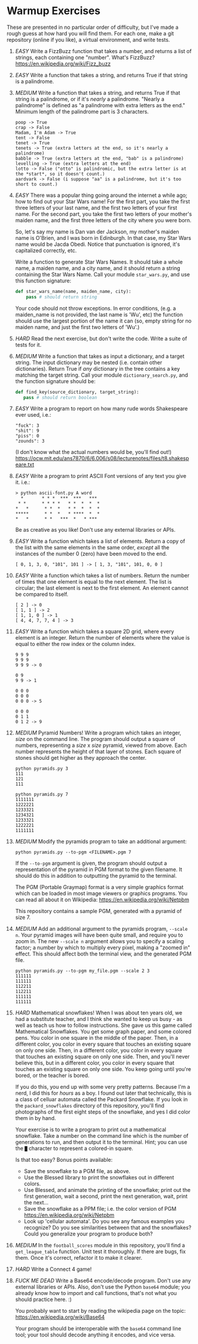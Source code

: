 # Warmup Exercises

These are presented in no particular order of difficulty, but I've made a rough guess at how hard you will find them. For each one, make a git repository (online if you like), a virtual environment, and write tests.

1. *EASY* Write a FizzBuzz function that takes a number, and returns a list of strings, each containing one "number". What's FizzBuzz? https://en.wikipedia.org/wiki/Fizz_buzz

2. *EASY* Write a function that takes a string, and returns True if that string is a palindrome.

3. *MEDIUM* Write a function that takes a string, and returns True if that string is a palindrome, or if it's *nearly* a palindrome. "Nearly a palindrome" is defined as "a palindrome with extra letters as the end." Minimum length of the palindrome part is 3 characters.
    ```
    poop -> True
    crap -> False
    Madam, I'm Adam -> True
    tent -> False
    tenet -> True
    tenets -> True (extra letters at the end, so it's nearly a palindrome)
    babble -> True (extra letters at the end, "bab" is a palindrome)
    levelling -> True (extra letters at the end)
    lotto -> False ("otto" is palindromic, but the extra letter is at the *start*, so it doesn't count.)
    aardvark -> False (i suppose "aa" is a palindrome, but it's too short to count.)
    ```

4. *EASY* There was a popular thing going around the internet a while ago; how to find out your Star Wars name! For the first part, you take the first three letters of your last name, and the first two letters of your first name. For the second part, you take the first two letters of your mother's maiden name, and the first three letters of the city where you were born.

    So, let's say my name is Dan van der Jackson, my mother's maiden name is O'Brien, and I was born in Edinburgh. In that case, my Star Wars name would be Jacda Obedi. Notice that punctuation is ignored, it's capitalized correctly, etc.

    Write a function to generate Star Wars Names. It should take a whole name, a maiden name, and a city name, and it should return a string containing the Star Wars Name. Call your module `star_wars.py`, and use this function signature:
    ```python
    def star_wars_name(name, maiden_name, city):
        pass # should return string
    ```
    Your code should not throw exceptions. In error conditions, (e.g. a maiden_name is not provided, the last name is 'Wu', etc) the function should use the largest portion of the name it can (so, empty string for no maiden name, and just the first two letters of 'Wu'.)

4. *HARD* Read the next exercise, but don't write the code. Write a suite of tests for it.
5. *MEDIUM* Write a function that takes as input a dictionary, and a target string. The input dictionary may be nested (i.e. contain other dictionaries). Return True if *any* dictionary in the tree contains a key matching the target string. Call your module `dictionary_search.py`, and the function signature should be:
    ```python
    def find_key(source_dictionary, target_string):
       pass # should return boolean
    ```

6. *EASY* Write a program to report on how many rude words Shakespeare ever used, i.e.:
    ```
    "fuck": 3
    "shit": 9
    "piss": 0
    "zounds": 3
    ```
    (I don't know what the actual numbers would be, you'll find out!)
    https://ocw.mit.edu/ans7870/6/6.006/s08/lecturenotes/files/t8.shakespeare.txt

7. *EASY* Write a program to print ASCII Font versions of any text you give it. i.e.:
    ```
    > python ascii-font.py A word
      *       * * *  ***  ***   ***
     * *      * * * *   * *  *  *  *
    *   *      * *  *   * *  *  *  *
    *****      * *  *   * ****  *  *
    *   *      * *   ***  *   * *** 
    ```

    Be as creative as you like! Don't use any external libraries or APIs.

8. *EASY* Write a function which takes a list of elements. Return a copy of the list with the same elements in the same order, _except_ all the instances of the number 0 (zero) have been moved to the end.
   ```
   [ 0, 1, 3, 0, "101", 101 ] -> [ 1, 3, "101", 101, 0, 0 ]
   ```

8. *EASY* Write a function which takes a list of numbers. Return the number of times that one element is equal to the next element. The list is circular; the last element is next to the first element. An element cannot be compared to itself.
   ```
   [ 2 ] -> 0
   [ 1, 1 ] -> 2
   [ 1, 1, 0 ] -> 1
   [ 4, 4, 7, 7, 4 ] -> 3
   ```

8. *EASY* Write a function which takes a square 2D grid, where every element is an integer. Return the number of elements where the value is equal to either the row index or the column index.
    ```
    9 9 9
    9 9 9
    9 9 9 -> 0

    0 9
    9 9 -> 1

    0 0 0
    0 0 0
    0 0 0 -> 5

    0 0 0
    0 1 1
    0 1 2 -> 9
    ```

8. *MEDIUM* Pyramid Numbers! Write a program which takes an integer, _size_ on the command line. The program should output a square of numbers, representing a _size_ x _size_ pyramid, viewed from above. Each number represents the height of that layer of stones. Each square of stones should get higher as they approach the center.
    ```
    python pyramids.py 3
    111
    121
    111

    python pyramids.py 7
    1111111
    1222221
    1233321
    1234321
    1233321
    1222221
    1111111
    ```

8. *MEDIUM* Modify the pyramids program to take an additional argument:
   ```
   python pyramids.py --to-pgm <FILENAME>.pgm 7
   ```
   If the `--to-pgm` argument is given, the program should output a representation of the pyramid in PGM format to the given filename. It should do this in addition to outputting the pyramid to the terminal.

   The PGM (Portable Graymap) format is a very simple graphics format which can be loaded in most image viewers or graphics programs. You can read all about it on Wikipedia: https://en.wikipedia.org/wiki/Netpbm

   This repository contains a sample PGM, generated with a pyramid of size 7.

8. *MEDIUM* Add an additional argument to the pyramids program, `--scale n`. Your pyramid images will have been quite small, and require you to zoom in. The new `--scale n` argument allows you to specify a scaling factor; a number by which to multiply every pixel, making a "zoomed in" effect. This should affect both the terminal view, and the generated PGM file.
   ```
   python pyramids.py --to-pgm my_file.pgm --scale 2 3
   111111
   111111
   112211
   112211
   111111
   111111
   ```

8. *HARD* Mathematical snowflakes! When I was about ten years old, we had a substitute teacher, and I think she wanted to keep us busy - as well as teach us how to follow instructions. She gave us this game called Mathematical Snowflakes. You get some graph paper, and some colored pens. You color in one square in the middle of the paper. Then, in a different color, you color in every square that touches an existing square on only one side. Then, in a different color, you color in every square that touches an existing square on only one side. Then, and you'll never believe this, but in a different color, you color in every square that touches an existing square on only one side. You keep going until you're bored, or the teacher is bored.

   If you do this, you end up with some very pretty patterns. Because I'm a nerd, I did this for _hours_ as a boy. I found out later that technically, this is a class of celluar automata called the Packard Snowflake. If you look in the `packard_snowflakes` directory of this repository, you'll find photographs of the first eight steps of the snowflake, and yes I did color them in by hand.

   Your exercise is to write a program to print out a mathematical snowflake. Take a number on the command line which is the number of generations to run, and then output it to the terminal. Hint; you can use the `█` character to represent a colored-in square.

   Is that too easy? Bonus points available:
   * Save the snowflake to a PGM file, as above.
   * Use the Blessed library to print the snowflakes out in different colors.
   * Use Blessed, and animate the printing of the snowflake; print out the first generation, wait a second, print the next generation, wait, print the next...
   * Save the snowflake as a PPM file; i.e. the color version of PGM https://en.wikipedia.org/wiki/Netpbm
   * Look up 'cellular automata'. Do you see any famous examples you recognize? Do you see similarities between that and the snowflakes? Could you generalize your program to produce both?

8. *MEDIUM* In the `football_scores` module in this repository, you'll find a `get_league_table` function. Unit test it thoroughly. If there are bugs, fix them. Once it's correct, refactor it to make it clearer.

8. *HARD* Write a Connect 4 game!

8. *FUCK ME DEAD* Write a Base64 encode/decode program. Don't use any external libraries or APIs. Also, don't use the Python `base64` module; you already know how to import and call functions, that's not what you should practice here. :)

   You probably want to start by reading the wikipedia page on the topic: https://en.wikipedia.org/wiki/Base64

   Your program should be interoperable with the `base64` command line tool; your tool should decode anything it encodes, and vice versa.


